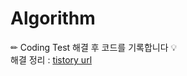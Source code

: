 # Algorithm
✏ Coding Test 해결 후 코드를 기록합니다 💡  
해결 정리 : [tistory url](https://boss-cat.tistory.com/category/%EC%95%8C%EA%B3%A0%EB%A6%AC%EC%A6%98)
